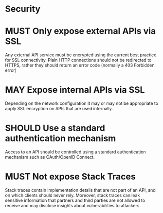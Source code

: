 # Security

# MUST Only expose external APIs via SSL

Any external API service must be encrypted using the current best practice for SSL connectivity. Plain HTTP connections should not be redirected to HTTPS, rather they should return an error code (normally a 403 Forbidden error)

# MAY Expose internal APIs via SSL

Depending on the network configuration it may or may not be appropriate to apply SSL encryption on APIs that are used internally.

# SHOULD Use a standard authentication mechanism

Access to an API should be controlled using a standard authentication mechanism such as OAuth/OpenID Connect.

# MUST Not expose Stack Traces

Stack traces contain implementation details that are not part of an API,
and on which clients should never rely. Moreover, stack traces can leak
sensitive information that partners and third parties are not allowed to
receive and may disclose insights about vulnerabilities to attackers.